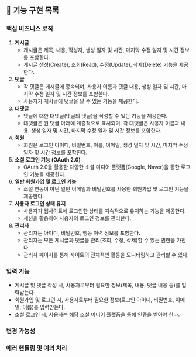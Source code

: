 ## 📝 기능 구현 목록

### 핵심 비즈니스 로직

1. **게시글**
    - 게시글은 제목, 내용, 작성자, 생성 일자 및 시간, 마지막 수정 일자 및 시간 정보를 포함한다.
    - 게시글 생성(Create), 조회(Read), 수정(Update), 삭제(Delete) 기능을 제공한다.
2. **댓글**
    - 각 댓글은 게시글에 종속되며, 사용자 이름과 댓글 내용, 생성 일자 및 시간, 마지막 수정 일자 및 시간 정보를 포함한다.
    - 사용자가 게시글에 댓글을 달 수 있는 기능을 제공한다.
3. **대댓글**
    - 댓글에 대한 대댓글(댓글의 댓글)을 작성할 수 있는 기능을 제공한다.
    - 대댓글은 원 댓글 아래에 계층적으로 표시되며, 각 대댓글은 사용자 이름과 내용, 생성 일자 및 시간, 마지막 수정 일자 및 시간 정보를 포함한다.
4. **회원**
    - 회원은 로그인 아이디, 비밀번호, 이름, 이메일, 생성 일자 및 시간, 마지막 수정 일자 및 시간 정보를 포함한다.
5. **소셜 로그인 기능 (OAuth 2.0)**
    - OAuth 2.0을 활용한 다양한 소셜 미디어 플랫폼(Google, Naver)을 통한 로그인 기능을 제공한다.
6. **일반 회원가입 및 로그인 기능**
    - 소셜 연동이 아닌 일반 이메일과 비밀번호를 사용한 회원가입 및 로그인 기능을 제공한다.
7. **사용자 로그인 상태 유지**
    - 사용자가 웹사이트에 로그인한 상태를 지속적으로 유지하는 기능을 제공한다.
    - 세션을 활용하여 사용자의 로그인 정보를 관리한다.
8. **관리자**
    - 관리자는 아이디, 비밀번호, 행동 이력 정보를 포함한다.
    - 관리자는 모든 게시글과 댓글을 관리(조회, 수정, 삭제)할 수 있는 권한을 가진다.
    - 관리자 페이지를 통해 사이트의 전체적인 활동을 모니터링하고 관리할 수 있다.

### 입력 기능

- 게시글 및 댓글 작성 시, 사용자로부터 필요한 정보(제목, 내용, 댓글 내용 등)를 입력받는다.
- 회원가입 및 로그인 시, 사용자로부터 필요한 정보(로그인 아이디, 비밀번호, 이메일, 이름)를 입력받는다.
- 소셜 로그인 시, 사용자는 해당 소셜 미디어 플랫폼을 통해 인증을 받아야 한다.
### 변경 가능성

### 에러 핸들링 및 예외 처리
